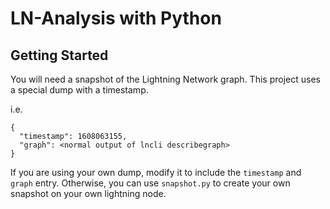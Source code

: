 # LN-Analysis with Python

## Getting Started

You will need a snapshot of the Lightning Network graph. This project uses a special dump with a timestamp.

i.e.

```
{
  "timestamp": 1608063155,
  "graph": <normal output of lncli describegraph>
}
```

If you are using your own dump, modify it to include the `timestamp` and `graph` entry. Otherwise, you can use `snapshot.py` to create your own snapshot on your own lightning node.
